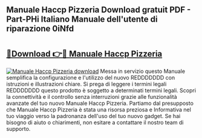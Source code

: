 ## Manuale Haccp Pizzeria Download gratuit PDF - Part-PHi Italiano Manuale dell'utente di riparazione 0iNfd

# <h2><a href="http://dfbdpm.blite.top/?on=Manuale+Haccp+Pizzeria">🔗Download 👉🔴 Manuale Haccp Pizzeria</a></h2>

[![Manuale Haccp Pizzeria download](https://i.imgur.com/lujVjoI.png)](http://dfbdpm.blite.top/?on=Manuale+Haccp+Pizzeria)
Messa in servizio questo Manuale semplifica la configurazione e l'utilizzo del nuovo REDDDDDDD con istruzioni e illustrazioni chiare. Si prega di leggere i termini legali REDDDDDDD questo prodotto è soggetto a determinati termini legali. Scopri la connettività e il controllo senza interruzioni grazie alle funzionalità avanzate del tuo nuovo Manuale Haccp Pizzeria. Partiamo dal presupposto che Manuale Haccp Pizzeria è stata una risorsa preziosa e Informativa nel tuo viaggio verso la padronanza dell'uso del tuo nuovo gadget. Se hai bisogno di aiuto o chiarimenti, non esitare a contattare il nostro team di supporto.
